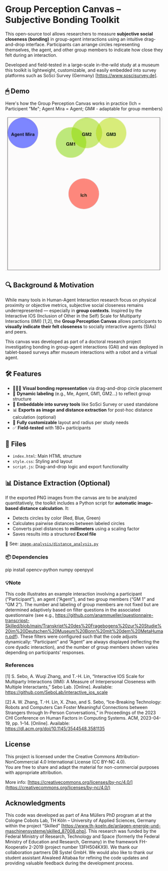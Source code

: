 # Group Perception Canvas – Subjective Bonding Toolkit

This open-source tool allows researchers to measure **subjective social closeness (bonding)** in group-agent interactions using an intuitive drag-and-drop interface. Participants can arrange circles representing themselves, the agent, and other group members to indicate how close they felt during an interaction.

Developed and field-tested in a large-scale in-the-wild study at a museum this toolkit is lightweight, customizable, and easily embedded into survey platforms such as SoSci Survey (Germany) [https://www.soscisurvey.de].

## 🖱 Demo

Here's how the Group Perception Canvas works in practice (Ich = Participent "Me"; Agent Mira = Agent; GM# - adaptable for group members)

![Group Canvas Demo](Demo-gpc.gif)


## 🔍 Background & Motivation

While many tools in Human-Agent Interaction research focus on physical proximity or objective metrics, subjective social closeness remains underrepresented — especially in **group contexts**. Inspired by the  Interactive IOS (Inclusion of Other in the Self) Scale for Multiparty Interactions (IIMI) [1,2], the **Group Perception Canvas** allows participants to **visually indicate their felt closeness** to socially interactive agents (SIAs) and peers.

This canvas was developed as part of a doctoral research project investigating bonding in group-agent interactions (GAI) and was deployed in tablet-based surveys after museum interactions with a robot and a virtual agent.

## 🛠 Features

- 🧑‍🤝‍🧑 **Visual bonding representation** via drag-and-drop circle placement
- 🔄 **Dynamic labeling** (e.g., Me, Agent, GM1, GM2…) to reflect group structure
- 📱 **Embeddable into survey tools** like SoSci Survey or used standalone
- 📊 **Exports as image and distance extraction** for post-hoc distance calculation (optional)
- 🧩 **Fully customizable** layout and radius per study needs
- ✅ **Field-tested** with 180+ participants

## 📁 Files

- `index.html`: Main HTML structure
- `style.css`: Styling and layout
- `script.js`: Drag-and-drop logic and export functionality

 ## 📊 Distance Extraction (Optional)

If the exported PNG images from the canvas are to be analyzed quantitatively, the toolkit includes a Python script for **automatic image-based distance calculation**. It:

- Detects circles by color (Red, Blue, Green)
- Calculates pairwise distances between labeled circles
- Converts pixel distances to **millimeters** using a scaling factor
- Saves results into a structured **Excel file**

📄 See: [`image-analysis/distance_analysis.py`](image-analysis/distance_analysis.py)

### 📦 Dependencies

pip install opencv-python numpy openpyxl

### 💡Note

This code illustrates an example interaction involving a participant (“Participant”), an agent (“Agent”), and two group members (“GM 1” and “GM 2”). The number and labeling of group members are not fixed but are determined adaptively based on filter questions in the associated questionnaire (see e.g., https://github.com/anammueller/questionnaire-transcripst-Skilled/blob/main/Transkript%20des%20Fragebogens%20zur%20Studie%20im%20Deutschen%20Museum%20Bonn%20mit%20dem%20MetaHuman.pdf). These filters were configured such that the code adjusts dynamically: “Participant” and “Agent” are always displayed (reflecting the core dyadic interaction), and the number of group members shown varies depending on participants’ responses.

### References

[1]  S. Sebo, A. Wuqi Zhang, and T.-H. Lin, “Interactive IOS Scale for Multiparty Interactions (IIMI): A Measure of Interpersonal Closeness with Multiple Interactants,” Sebo Lab. [Online]. Available: https://github.com/SeboLab/interactive_ios_scale

[2] A. W. Zhang, T.-H. Lin, X. Zhao, and S. Sebo, “Ice-Breaking Technology: Robots and Computers Can Foster Meaningful Connections between Strangers through In-Person Conversations,” in Proceedings of the 2023 CHI Conference on Human Factors in Computing Systems. ACM, 2023-04-19, pp. 1–14. [Online]. Available: https://dl.acm.org/doi/10.1145/3544548.3581135
  
## License

This project is licensed under the Creative Commons Attribution-NonCommercial 4.0 International License (CC BY-NC 4.0).  
You are free to share and adapt the material for non-commercial purposes with appropriate attribution.

More info: [https://creativecommons.org/licenses/by-nc/4.0/](https://creativecommons.org/licenses/by-nc/4.0/)


## Acknowledgments

This code was developed as part of Ana Müllers PhD program at at the Cologne Cobots Lab, TH Köln – University of Applied Sciences, Germany within the project “Skilled” [https://www.th-koeln.de/anlagen-energie-und-maschinensysteme/skilled_87008.php]. This research was funded by the Federal Ministry of Research, Technology and Space (formerly the Federal Ministry of Education and Research, Germany) in the framework FH-Kooperativ 2-2019 (project number 13FH504KX9). We thank our collaboration partners DB Systel GmbH. We would also like to thank our student assistant Alwaleed Altabaa for refining the code updates and providing valuable feedback during the development process.

